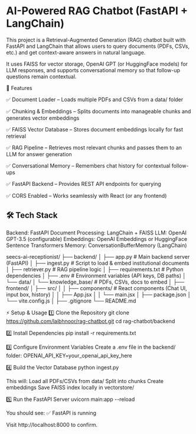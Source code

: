 # AI-Powered RAG Chatbot (FastAPI + LangChain) #
 
This project is a Retrieval-Augmented Generation (RAG) chatbot built with FastAPI and LangChain that allows users to query documents (PDFs, CSVs, etc.) and get context-aware answers in natural language.

It uses FAISS for vector storage, OpenAI GPT (or HuggingFace models) for LLM responses, and supports conversational memory so that follow-up questions remain contextual.

🚀 Features

✅ Document Loader – Loads multiple PDFs and CSVs from a data/ folder

✅ Chunking & Embeddings – Splits documents into manageable chunks and generates vector embeddings

✅ FAISS Vector Database – Stores document embeddings locally for fast retrieval

✅ RAG Pipeline – Retrieves most relevant chunks and passes them to an LLM for answer generation

✅ Conversational Memory – Remembers chat history for contextual follow-ups

✅ FastAPI Backend – Provides REST API endpoints for querying

✅ CORS Enabled – Works seamlessly with React (or any frontend)


##  🛠️ Tech Stack ##

Backend: FastAPI
Document Processing: LangChain + FAISS
LLM: OpenAI GPT-3.5 (configurable)
Embeddings: OpenAI Embeddings or HuggingFace Sentence Transformers
Memory: ConversationBufferMemory (LangChain)

seecs-ai-receptionist/
├── backend/
│   ├── app.py              # Main backend server (FastAPI)
│   ├── ingest.py           # Script to load & embed institutional documents
│   ├── retriever.py        # RAG pipeline logic
│   ├── requirements.txt    # Python dependencies
│   ├── .env                # Environment variables (API keys, DB paths)
│   └── data/
│       └── knowledge_base/ # PDFs, CSVs, docs to embed
│
├── frontend/
│   ├── src/
│   │   ├── components/     # React components (Chat UI, input box, history)
│   │   ├── App.jsx
│   │   └── main.jsx
│   ├── package.json
│   └── vite.config.js
│
├── .gitignore
└── README.md

⚡ Setup & Usage
1️⃣ Clone the Repository
git clone https://github.com/laibhnoor/rag-chatbot.git
cd rag-chatbot/backend

2️⃣ Install Dependencies
pip install -r requirements.txt

3️⃣ Configure Environment Variables
Create a .env file in the backend/ folder:
OPENAI_API_KEY=your_openai_api_key_here

4️⃣ Build the Vector Database
python ingest.py


This will:
Load all PDFs/CSVs from data/
Split into chunks
Create embeddings
Save FAISS index locally in vectorstore/

5️⃣ Run the FastAPI Server
uvicorn main:app --reload

You should see:
✅ FastAPI is running

Visit http://localhost:8000 to confirm.






